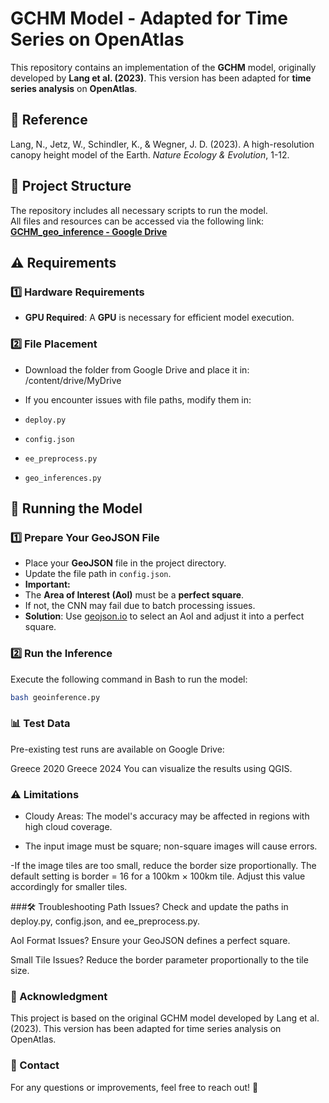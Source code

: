 # GCHM Model - Adapted for Time Series on OpenAtlas

This repository contains an implementation of the **GCHM** model, originally developed by **Lang et al. (2023)**. This version has been adapted for **time series analysis** on **OpenAtlas**.

## 📖 Reference

Lang, N., Jetz, W., Schindler, K., & Wegner, J. D. (2023). A high-resolution canopy height model of the Earth. *Nature Ecology & Evolution*, 1-12.

## 📂 Project Structure

The repository includes all necessary scripts to run the model.  
All files and resources can be accessed via the following link:  
[**GCHM_geo_inference - Google Drive**](https://drive.google.com/drive/folders/1ApEOdYm1NsVrIBE-GpUBfaE35ZAGrmvB?usp=drive_link)

## ⚠️ Requirements

### 1️⃣ Hardware Requirements  
- **GPU Required**: A **GPU** is necessary for efficient model execution.

### 2️⃣ File Placement  
- Download the folder from Google Drive and place it in:  
/content/drive/MyDrive

- If you encounter issues with file paths, modify them in:
- `deploy.py`
- `config.json`
- `ee_preprocess.py`
- `geo_inferences.py`

## 🚀 Running the Model

### 1️⃣ Prepare Your GeoJSON File  
- Place your **GeoJSON** file in the project directory.
- Update the file path in `config.json`.
- **Important:**
- The **Area of Interest (AoI)** must be a **perfect square**.
- If not, the CNN may fail due to batch processing issues.
- **Solution**: Use [geojson.io](https://geojson.io) to select an AoI and adjust it into a perfect square.

### 2️⃣ Run the Inference  
Execute the following command in Bash to run the model:

```bash
bash geoinference.py
```

### 📊 Test Data
Pre-existing test runs are available on Google Drive:

Greece 2020
Greece 2024
You can visualize the results using QGIS.

### ⚠️ Limitations

- Cloudy Areas: The model's accuracy may be affected in regions with high cloud coverage.


- The input image must be square; non-square images will cause errors.

-If the image tiles are too small, reduce the border size proportionally.
The default setting is border = 16 for a 100km × 100km tile.
Adjust this value accordingly for smaller tiles.

###🛠️ Troubleshooting
Path Issues?
Check and update the paths in deploy.py, config.json, and ee_preprocess.py.

AoI Format Issues?
Ensure your GeoJSON defines a perfect square.

Small Tile Issues?
Reduce the border parameter proportionally to the tile size.

### 🔹 Acknowledgment
This project is based on the original GCHM model developed by Lang et al. (2023).
This version has been adapted for time series analysis on OpenAtlas.

### 🔹 Contact
For any questions or improvements, feel free to reach out! 🚀



